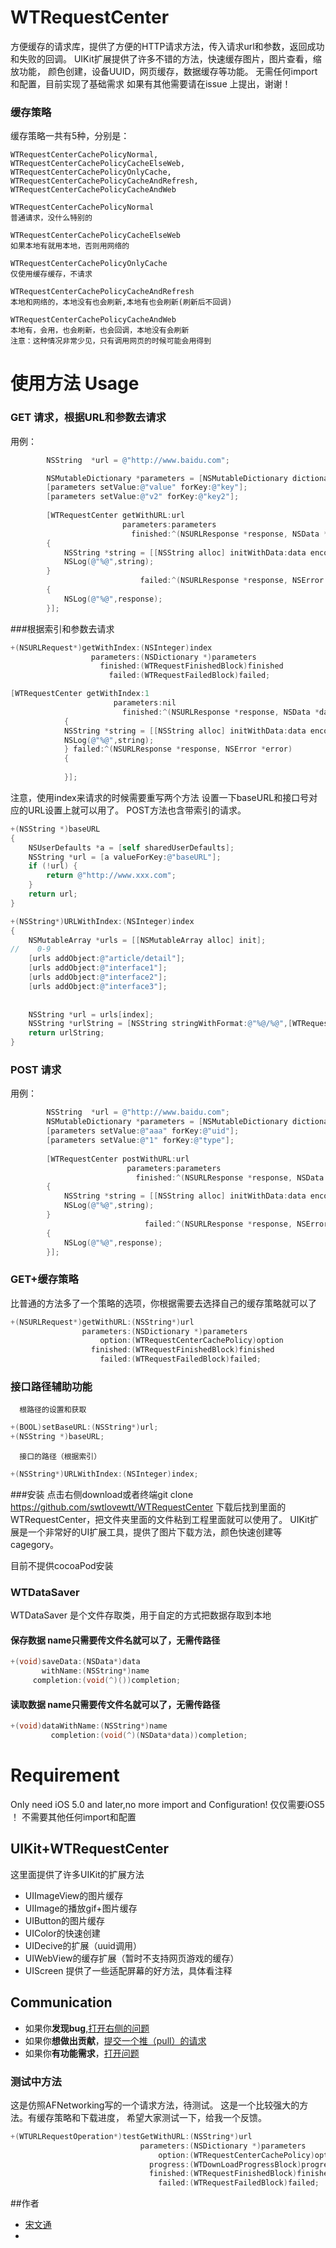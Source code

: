 WTRequestCenter
===============

方便缓存的请求库，提供了方便的HTTP请求方法，传入请求url和参数，返回成功和失败的回调。
UIKit扩展提供了许多不错的方法，快速缓存图片，图片查看，缩放功能，
颜色创建，设备UUID，网页缓存，数据缓存等功能。
无需任何import和配置，目前实现了基础需求
如果有其他需要请在issue 上提出，谢谢！


### 缓存策略

缓存策略一共有5种，分别是：

    WTRequestCenterCachePolicyNormal,
    WTRequestCenterCachePolicyCacheElseWeb,
    WTRequestCenterCachePolicyOnlyCache,
    WTRequestCenterCachePolicyCacheAndRefresh,
    WTRequestCenterCachePolicyCacheAndWeb
    
    WTRequestCenterCachePolicyNormal
    普通请求，没什么特别的
    
    WTRequestCenterCachePolicyCacheElseWeb
    如果本地有就用本地，否则用网络的
 
    WTRequestCenterCachePolicyOnlyCache
    仅使用缓存缓存，不请求
 
    WTRequestCenterCachePolicyCacheAndRefresh
    本地和网络的，本地没有也会刷新,本地有也会刷新(刷新后不回调)
 
    WTRequestCenterCachePolicyCacheAndWeb
    本地有，会用，也会刷新，也会回调，本地没有会刷新
    注意：这种情况非常少见，只有调用网页的时候可能会用得到



使用方法 Usage
===============
### GET 请求，根据URL和参数去请求


用例：
```objective-c
        NSString  *url = @"http://www.baidu.com";

        NSMutableDictionary *parameters = [NSMutableDictionary dictionary];
        [parameters setValue:@"value" forKey:@"key"];
        [parameters setValue:@"v2" forKey:@"key2"];
        
        [WTRequestCenter getWithURL:url
                         parameters:parameters 
                           finished:^(NSURLResponse *response, NSData *data) 
        {
            NSString *string = [[NSString alloc] initWithData:data encoding:NSUTF8StringEncoding];
            NSLog(@"%@",string);
        } 
                             failed:^(NSURLResponse *response, NSError *error) 
        {
            NSLog(@"%@",response);
        }];
```
###根据索引和参数去请求

```objective-c
+(NSURLRequest*)getWithIndex:(NSInteger)index
                  parameters:(NSDictionary *)parameters
                    finished:(WTRequestFinishedBlock)finished
                      failed:(WTRequestFailedBlock)failed;
```
```objective-c
[WTRequestCenter getWithIndex:1
                       parameters:nil
                         finished:^(NSURLResponse *response, NSData *data) 
            {
            NSString *string = [[NSString alloc] initWithData:data encoding:NSUTF8StringEncoding];
            NSLog(@"%@",string);
            } failed:^(NSURLResponse *response, NSError *error) 
            {
                           
            }];
```
注意，使用index来请求的时候需要重写两个方法
设置一下baseURL和接口号对应的URL设置上就可以用了。
POST方法也含带索引的请求。
```objective-c
+(NSString *)baseURL
{
    NSUserDefaults *a = [self sharedUserDefaults];
    NSString *url = [a valueForKey:@"baseURL"];
    if (!url) {
        return @"http://www.xxx.com";
    }
    return url;
}

+(NSString*)URLWithIndex:(NSInteger)index
{
    NSMutableArray *urls = [[NSMutableArray alloc] init];
//    0-9
    [urls addObject:@"article/detail"];
    [urls addObject:@"interface1"];
    [urls addObject:@"interface2"];
    [urls addObject:@"interface3"];
    
    
    NSString *url = urls[index];
    NSString *urlString = [NSString stringWithFormat:@"%@/%@",[WTRequestCenter baseURL],url];
    return urlString;
}

```

### POST 请求

用例：
```objective-c
        NSString  *url = @"http://www.baidu.com";
        NSMutableDictionary *parameters = [NSMutableDictionary dictionary];
        [parameters setValue:@"aaa" forKey:@"uid"];
        [parameters setValue:@"1" forKey:@"type"];
        
        [WTRequestCenter postWithURL:url 
                          parameters:parameters 
                            finished:^(NSURLResponse *response, NSData *data) 
        {
            NSString *string = [[NSString alloc] initWithData:data encoding:NSUTF8StringEncoding];
            NSLog(@"%@",string);
        } 
                              failed:^(NSURLResponse *response, NSError *error)
        {
            NSLog(@"%@",response);
        }];
```

### GET+缓存策略

比普通的方法多了一个策略的选项，你根据需要去选择自己的缓存策略就可以了
```objective-c
+(NSURLRequest*)getWithURL:(NSString*)url
                parameters:(NSDictionary *)parameters
                    option:(WTRequestCenterCachePolicy)option
                  finished:(WTRequestFinishedBlock)finished
                    failed:(WTRequestFailedBlock)failed;
```


###   接口路径辅助功能
      根路径的设置和获取
```objective-c
+(BOOL)setBaseURL:(NSString*)url;
+(NSString *)baseURL;
```
      接口的路径（根据索引）
```objective-c
+(NSString*)URLWithIndex:(NSInteger)index;
```


###安装
点击右侧download或者终端git clone https://github.com/swtlovewtt/WTRequestCenter
下载后找到里面的WTRequestCenter，把文件夹里面的文件粘到工程里面就可以使用了。
UIKit扩展是一个非常好的UI扩展工具，提供了图片下载方法，颜色快速创建等cagegory。

目前不提供cocoaPod安装







### WTDataSaver
WTDataSaver 是个文件存取类，用于自定的方式把数据存取到本地

#### 保存数据  name只需要传文件名就可以了，无需传路径
```objective-c
+(void)saveData:(NSData*)data
       withName:(NSString*)name
     completion:(void(^)())completion;
```

#### 读取数据 name只需要传文件名就可以了，无需传路径
```objective-c
+(void)dataWithName:(NSString*)name
         completion:(void(^)(NSData*data))completion;
```





Requirement   
===============
Only need iOS 5.0 and later,no more import and Configuration!
仅仅需要iOS5 ！ 不需要其他任何import和配置


##  UIKit+WTRequestCenter
这里面提供了许多UIKit的扩展方法
- UIImageView的图片缓存
- UIImage的播放gif+图片缓存
- UIButton的图片缓存
- UIColor的快速创建
- UIDecive的扩展（uuid调用）
- UIWebView的缓存扩展（暂时不支持网页游戏的缓存）
- UIScreen 提供了一些适配屏幕的好方法，具体看注释

## Communication  
- 如果你**发现bug**,<a href="https://github.com/swtlovewtt/WTRequestCenter/issues">打开右侧的问题</a>
- 如果你**想做出贡献**，<a href="https://github.com/swtlovewtt/WTRequestCenter/pulls">提交一个推（pull）的请求</a>
- 如果你**有功能需求**，<a href="https://github.com/swtlovewtt/WTRequestCenter/issues">打开问题</a>




###  测试中方法


这是仿照AFNetworking写的一个请求方法，待测试。
这是一个比较强大的方法。有缓存策略和下载进度，
希望大家测试一下，给我一个反馈。
```objective-c
+(WTURLRequestOperation*)testGetWithURL:(NSString*)url
                             parameters:(NSDictionary *)parameters
                                 option:(WTRequestCenterCachePolicy)option
                               progress:(WTDownLoadProgressBlock)progress
                               finished:(WTRequestFinishedBlock)finished
                                 failed:(WTRequestFailedBlock)failed;
```


##作者
- <a href = "https://github.com/swtlovewtt">宋文通</a>
- 
